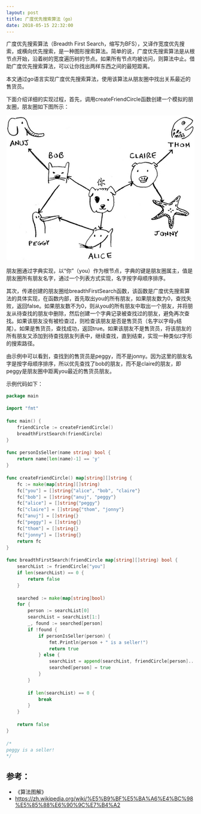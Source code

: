 ```yaml
---
layout: post
title: 广度优先搜索算法（go）
date: 2018-05-15 22:32:00
---
```


广度优先搜索算法（Breadth First Search，缩写为BFS），又译作宽度优先搜索，或横向优先搜索，是一种图形搜索算法。简单的说，广度优先搜索算法是从根节点开始，沿着树的宽度遍历树的节点。如果所有节点均被访问，则算法中止。借助广度优先搜索算法，可以让你找出两样东西之间的最短距离。

本文通过go语言实现广度优先搜索算法，使用该算法从朋友圈中找出关系最近的售货员。

下面介绍详细的实现过程，首先，调用createFriendCircle函数创建一个模拟的朋友圈，朋友圈如下图所示：

![](/images/bfs_graph.jpg)

朋友圈通过字典实现，以“你”（you）作为根节点，字典的键是朋友圈属主，值是朋友圈所有朋友名字，通过一个列表方式实现，名字按字母顺序排序。

其次，传递创建的朋友圈给breadthFirstSearch函数，该函数是广度优先搜索算法的具体实现，在函数内部，首先取出you的所有朋友，如果朋友数为0，查找失败，返回false。如果朋友数不为0，则从you的所有朋友中取出一个朋友，并将朋友从待查找的朋友中删除，然后创建一个字典记录被查找过的朋友，避免再次查找。如果该朋友没有被检查过，则检查该朋友是否是售货员（名字以字母`y`结尾）。如果是售货员，查找成功，返回true。如果该朋友不是售货员，将该朋友的所有朋友又添加到待查找朋友列表中，继续查找，直到结束，实现一种类似`Z`字形的搜索路径。

由示例中可以看到，查找到的售货员是peggy，而不是jonny。因为这里的朋友名字是按字母顺序排序，所以优先查找了bob的朋友，而不是claire的朋友，即peggy是朋友圈中距离you最近的售货员朋友。

示例代码如下：

```go
package main

import "fmt"

func main() {
    friendCircle := createFriendCircle()
    breadthFirstSearch(friendCircle)
}

func personIsSeller(name string) bool {
    return name[len(name)-1] == 'y'
}

func createFriendCircle() map[string][]string {
    fc := make(map[string][]string)
    fc["you"] = []string{"alice", "bob", "claire"}
    fc["bob"] = []string{"anuj", "peggy"}
    fc["alice"] = []string{"peggy"}
    fc["claire"] = []string{"thom", "jonny"}
    fc["anuj"] = []string{}
    fc["peggy"] = []string{}
    fc["thom"] = []string{}
    fc["jonny"] = []string{}
    return fc
}

func breadthFirstSearch(friendCircle map[string][]string) bool {
    searchList := friendCircle["you"]
    if len(searchList) == 0 {
        return false
    }

    searched := make(map[string]bool)
    for {
        person := searchList[0]
        searchList = searchList[1:]
        _, found := searched[person]
        if !found {
            if personIsSeller(person) {
                fmt.Println(person + " is a seller!")
                return true
            } else {
                searchList = append(searchList, friendCircle[person]...)
                searched[person] = true
            }
        }

        if len(searchList) == 0 {
            break
        }
    }

    return false
}

/*
peggy is a seller!
*/

```

## 参考：

- 《算法图解》
- https://zh.wikipedia.org/wiki/%E5%B9%BF%E5%BA%A6%E4%BC%98%E5%85%88%E6%90%9C%E7%B4%A2
